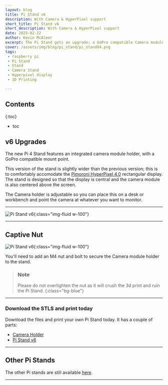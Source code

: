 ```yaml
---
layout: blog
title: Pi Stand v6
description: With Camera & HyperPixel support
short_title: Pi Stand v6
short_description: With Camera & HyperPixel support
date: 2023-02-22
author: Kevin McAleer
excerpt: The Pi Stand gets an upgrade; a GoPro compatible Camera module and Hyperpixel 4.0 display
cover: /assets/img/blog/pi_stand/pi_stand04.png
tags: 
 - raspberry pi
 - Pi Stand
 - Stand
 - Camera Stand
 - Hyperpixel display
 - 3D Printing

---
```


## Contents

{:toc}
* toc

## v6 Upgrades

The new Pi 4 Stand features an integrated camera module holder, with a GoPro compatible mount point.

This version of the stand is slightly wider than the previous version; this is to comfortably accomodate the [Pimoroni HyperPixel 4.0](https://shop.pimoroni.com/products/hyperpixel-4?gclid=CjwKCAiAl9efBhAkEiwA4Toriisspu557V1cQ1dCyQq79vYMjO85RwiaCtif8435TQw_NoLyDcKrGxoCun0QAvD_BwE) rectangular display. The stand is designed so that the display is central and the camera module is also centered above the screen.

The Camera holder is adjustable so you can place this on a desk or workbench and point the camera at whatever you want to monitor.

---

![Pi Stand v6](/assets/img/blog/pi_stand/pi_stand_v6.png){:class="img-fluid w-100"}

---

## Captive Nut

![Pi Stand v6](/assets/img/blog/pi_stand/pi_stand03.jpg){:class="img-fluid w-100"}

You'll need to add an M4 nut and bolt to secure the Camera module holder to the stand.

> ### Note
>
> Please do not overtighten the nut as it will crush the 3d print and ruin the Pi Stand.
{:class="bg-blue"}

---

### Download the STLS and print today

Download the files and print your own Pi Stand today. It has a couple of parts:

* [Camera Holder](/assets/stl/pi_stand/camera_holder.stl)
* [Pi Stand v6](/assets/stl/pi_stand/pi_stand_v6.stl)

---

## Other Pi Stands

The other Pi stands are still available [here](/blog/pistands).

---
